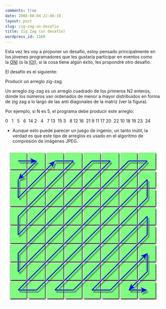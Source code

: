 ```yaml
---
comments: true
date: 2008-08-04 22:46:19
layout: post
slug: zig-zag-un-desafio
title: Zig Zag (un desafío)
wordpress_id: 1160
---
```


Esta vez les voy a proponer un desafío, estoy pensado principalmente en los jóvenes programadores que les gustaría participar en eventos como la [ONI](http://www.oni.cl/) (o la [IOI](http://www.fayerwayer.com/2008/07/olimpiadas-internacionales-de-informatica/)), si la cosa tiene algún éxito, les propondré otro desafío.

El desafío es el siguiente:

Producir un arreglo zig-zag.

Un arreglo zig-zag es un arreglo cuadrado de los primeros N2 enteros, donde los números van ordenados de menor a mayor distribuidos en forma de zig zag a lo largo de las anti diagonales de la matriz (ver la figura).

Por ejemplo, si N es 5, el programa debe producir este arreglo:

0   1   5   6  14
2   4   7 13  15
3   8 12 16  21
9 11 17 20  22
10 18 19 23  24

* Aunque esto puede parecer un juego de ingenio, un tanto inútil, la verdad es que este tipo de arreglos es usado en el algoritmo de compresión de imágenes JPEG.

![](600px-JPEG_ZigZag.jpg)
